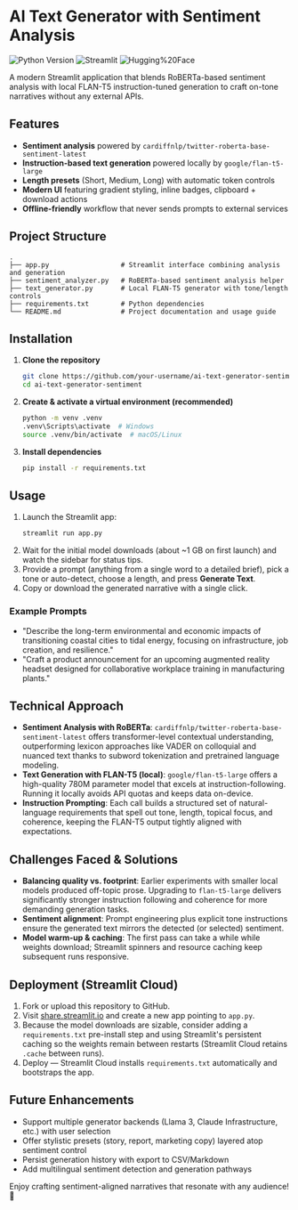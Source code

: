 #  AI Text Generator with Sentiment Analysis

![Python Version](https://img.shields.io/badge/Python-3.10%2B-blue.svg)
![Streamlit](https://img.shields.io/badge/Streamlit-1.37+-FF4B4B.svg)
![Hugging%20Face](https://img.shields.io/badge/Hugging%20Face-FLAN--T5--Large-green.svg)

A modern Streamlit application that blends RoBERTa-based sentiment analysis with local FLAN-T5 instruction-tuned generation to craft on-tone narratives without any external APIs.

## Features

- **Sentiment analysis** powered by `cardiffnlp/twitter-roberta-base-sentiment-latest`
- **Instruction-based text generation** powered locally by `google/flan-t5-large`
- **Length presets** (Short, Medium, Long) with automatic token controls
- **Modern UI** featuring gradient styling, inline badges, clipboard + download actions
- **Offline-friendly** workflow that never sends prompts to external services

## Project Structure

```
.
├── app.py                  # Streamlit interface combining analysis and generation
├── sentiment_analyzer.py   # RoBERTa-based sentiment analysis helper
├── text_generator.py       # Local FLAN-T5 generator with tone/length controls
├── requirements.txt        # Python dependencies
└── README.md               # Project documentation and usage guide
```

## Installation

1. **Clone the repository**
   ```bash
   git clone https://github.com/your-username/ai-text-generator-sentiment.git
   cd ai-text-generator-sentiment
   ```
2. **Create & activate a virtual environment (recommended)**
   ```bash
   python -m venv .venv
   .venv\Scripts\activate  # Windows
   source .venv/bin/activate  # macOS/Linux
   ```
3. **Install dependencies**
   ```bash
   pip install -r requirements.txt
   ```

## Usage

1. Launch the Streamlit app:
   ```bash
   streamlit run app.py
   ```
2. Wait for the initial model downloads (about ~1 GB on first launch) and watch the sidebar for status tips.
3. Provide a prompt (anything from a single word to a detailed brief), pick a tone or auto-detect, choose a length, and press **Generate Text**.
4. Copy or download the generated narrative with a single click.

### Example Prompts

- "Describe the long-term environmental and economic impacts of transitioning coastal cities to tidal energy, focusing on infrastructure, job creation, and resilience."
- "Craft a product announcement for an upcoming augmented reality headset designed for collaborative workplace training in manufacturing plants."

## Technical Approach

- **Sentiment Analysis with RoBERTa**: `cardiffnlp/twitter-roberta-base-sentiment-latest` offers transformer-level contextual understanding, outperforming lexicon approaches like VADER on colloquial and nuanced text thanks to subword tokenization and pretrained language modeling.
- **Text Generation with FLAN-T5 (local)**: `google/flan-t5-large` offers a high-quality 780M parameter model that excels at instruction-following. Running it locally avoids API quotas and keeps data on-device.
- **Instruction Prompting**: Each call builds a structured set of natural-language requirements that spell out tone, length, topical focus, and coherence, keeping the FLAN-T5 output tightly aligned with expectations.

## Challenges Faced & Solutions

- **Balancing quality vs. footprint**: Earlier experiments with smaller local models produced off-topic prose. Upgrading to `flan-t5-large` delivers significantly stronger instruction following and coherence for more demanding generation tasks.
- **Sentiment alignment**: Prompt engineering plus explicit tone instructions ensure the generated text mirrors the detected (or selected) sentiment.
- **Model warm-up & caching**: The first pass can take a while while weights download; Streamlit spinners and resource caching keep subsequent runs responsive.

## Deployment (Streamlit Cloud)

1. Fork or upload this repository to GitHub.
2. Visit [share.streamlit.io](https://share.streamlit.io/) and create a new app pointing to `app.py`.
3. Because the model downloads are sizable, consider adding a `requirements.txt` pre-install step and using Streamlit's persistent caching so the weights remain between restarts (Streamlit Cloud retains `.cache` between runs).
4. Deploy — Streamlit Cloud installs `requirements.txt` automatically and bootstraps the app.

## Future Enhancements

- Support multiple generator backends (Llama 3, Claude Infrastructure, etc.) with user selection
- Offer stylistic presets (story, report, marketing copy) layered atop sentiment control
- Persist generation history with export to CSV/Markdown
- Add multilingual sentiment detection and generation pathways

Enjoy crafting sentiment-aligned narratives that resonate with any audience! 🚀


